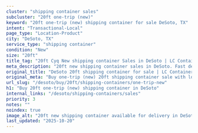 ```yaml
---
cluster: "shipping container sales"
subcluster: "20ft one-trip (new)"
keyword: "20ft one-trip (new) shipping container for sale DeSoto, TX"
intent: "Transactional-Local"
page_type: "Location-Product"
city: "DeSoto, TX"
service_type: "shipping container"
condition: "New"
size: "20ft"
title_tag: "20ft Cyq New shipping container Sales in DeSoto | LC Container"
meta_description: "20ft new shipping container sales in DeSoto. Fast delivery, competitive pricing. Serving shipping containers area. Quote ID: WKG. Call (214) 524-4168 for your free quote today."
original_title: "DeSoto 20ft shipping container for sale | LC Container"
original_meta: "Buy one-trip (new) 20ft shipping container sale with local delivery in DeSoto, TX. LC Container — local Since 2003. Request a fast quote today."
url_slug: "/desoto/buy/20ft/shipping-containers/one-trip-new"
h1: "Buy 20ft one-trip (new) shipping container in DeSoto"
internal_links: "/desoto/shipping-containers/sales"
priority: 3
notes: ""
noindex: true
image_alt: "20ft new shipping container available for delivery in DeSoto"
last_updated: "2025-10-20"
---
```


<!-- TODO: Add unique city/inventory copy, images, and internal links here. -->
